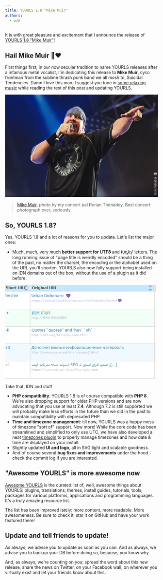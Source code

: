 ```yaml
---
title: YOURLS 1.8 "Mike Muir"
authors:
  - ozh
---
```


It is with great pleasure and excitement that I announce the release of [YOURLS 1.8 "Mike Muir"](https://github.com/YOURLS/YOURLS/releases/1.8)!

<!--truncate-->

## Hail Mike Muir 🤘❤️

First things first, in our now secular tradition to name YOURLS releases after a infamous metal vocalist, I'm dedicating this release to **Mike Muir**, cyco frontman from the sublime thrash punk band we all mosh to, Suicidal Tendencies. Damn I love this man. I suggest you tune in [some relaxing music](https://www.youtube.com/watch?v=nxcJW6bs5os) while reading the rest of this post and updating YOURLS.

![](./Mike_Muir.jpg)

> [Mike Muir](https://www.flickr.com/photos/orgasmatron/39438972072/), photo by my concert pal Ronan Thenadey. Best concert photograph ever, seriously.

## So, YOURLS 1.8?

Yes, YOURLS 1.8 and a lot of reasons for you to update. Let's list the major ones:

- Much, much, very much **better support for UTF8** and ᵮưȵƙƴ letters. The long running issue of "page title is weirdly encoded" should be a thing of the past, no matter the charset, the encoding or the alphabet used on the URL you'll shorten. YOURLS also now fully support being installed on IDN domains out of the box, without the use of a plugin as it did before.

![](./Screenshot.png)

Take that, IDN and stuff

- **PHP compatibility**: YOURLS 1.8 is of course compatible with **PHP 8**. We're also dropping support for older PHP versions and are now advocating that you use at least **7.4**. Although 7.2 is still supported we will probably make less efforts in the future than we did in the past to maintain compatibility with deprecated PHP.
- **Time and timezone management**: till now, YOURLS was a happy mess of timezone "sort of" support. Now more! While the core code has been streamlined and simplified to only use UTC, we have also developed a neat [timezones plugin](https://github.com/YOURLS/timezones) to properly manage timezones and how date & time are displayed on your install.
- Slightly updated **UI and logo**, all in SVG light and scalable goodness.
- And of course several **bug fixes and improvements** under the hood - check the commit log if you are interested.

## "Awesome YOURLS" is more awesome now

[Awesome YOURLS](https://github.com/YOURLS/awesome-yourls) is the curated list of, well, awesome things about YOURLS: plugins, translations, themes, install guides, tutorials, tools, packages for various platforms, applications and programming languages. It's a truly amazing resource list.

The list has been improved lately: more content, more readable. More awesomeness. Be sure to check it, star it on GitHub and have your work featured there!

## Update and tell friends to update!

As always, we advise you to update as soon as you can. And as always, we advise you to backup your DB before doing so, because, you know why.

And, as always, we're counting on you: spread the word about this new release, share the news on Twitter, on your Facebook wall, on wherever you virtually exist and let your friends know about this.
